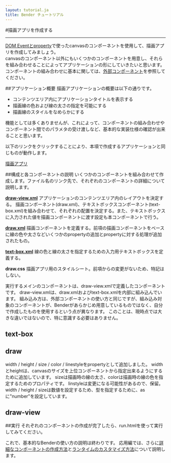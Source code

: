```yaml
---
layout: tutorial.ja
title: Bender チュートリアル
---
```

#描画アプリを作成する

-----
[DOM Eventとproperty](canvas.ja.html)で使ったcanvasのコンポーネントを使用して、描画アプリを作成してみましょう。  
canvasのコンポーネント以外にもいくつかのコンポーネントを用意し、それらを組み合わせることによってアプリケーションの形にしていきたいと思います。コンポーネントの組み合わせに基本に関しては、[外部コンポーネント](external-component.ja.html)を参照してください。

##アプリケーション概要
描画アプリケーションの概要は以下の通りです。
<ul class="item">
  <li>コンテンツエリア内にアプリケーションタイトルを表示する</li>
  <li>描画線の色および線の太さの指定を可能にする</li>
  <li>描画線のスタイルをなめらかにする</li>
</ul>
機能としては多くありませんが、これによって、コンポーネントの組み合わせやコンポーネント間でのパラメタの受け渡しなど、基本的な実装仕様の確認が出来ることと思います。

以下のリンクをクリックすることにより、本項で作成するアプリケーションと同じものが動作します。

[描画アプリ](../../run.html?href=work/draw_app/draw-view.xml)

##構成と各コンポーネントの説明
いくつかのコンポーネントを組み合わせて作成します。ファイル名のリンク先で、それぞれのコンポーネントの詳細について説明します。

<strong><a href="#draw-view-title">draw-view.xml</a></strong>
アプリケーションのコンテンツエリア内のレイアウトを決定する。
描画コンポーネント(draw.xml)、テキストボックスコンポーネント(text-box.xml)を組み合わせて、それぞれの配置を決定する。また、テキストボックスに入力された値を描画コンポーネントに渡す設定も本コンポーネントで行う。

<strong><a href="#draw-title">draw.xml</a></strong>
描画コンポーネントを定義する。前項の描画コンポーネントをベースに線の色や太さなどいくつかのpropertyの追加とpropertyに対する処理が追加されたもの。

<strong><a href="#text-box-title">text-box.xml</a></strong>
線の色と線の太さを指定するための入力用テキストボックスを定義する。

<strong>draw.css</strong>
描画アプリ用のスタイルシート。前項からの変更がないため、特記はしない。

実行するメインのコンポーネントは、draw-view.xmlで定義したコンポーネントです。
draw-view.xmlは、draw.xmlおよびtext-box.xmlを内部に組み込んでいます。
組み込み方は、外部コンポーネントの使い方と同じですが、組み込み対象のコンポーネントが、Benderがあらかじめ用意しているものではなく、自分で作成したものを使用するという点が異なります。
このことは、現時点では大きな違いではないので、特に意識する必要はありません。

<h2 id="text-box-title">text-box</h2>

<blockquote class="code" id="text-box">
</blockquote>
<script src="../../flexo.js">
</script>
<script>
flexo.ez_xhr("draw_app/text-box.xml", { responseType: "text"}, function (req) {
  document.querySelector("#text-box").appendChild(flexo.$pre(req.response));
});
</script>





<h2 id="draw-title">draw</h2>


<blockquote class="code" id="draw">
</blockquote>
<script src="../../flexo.js">
</script>
<script>
flexo.ez_xhr("draw_app/draw.xml", { responseType: "text"}, function (req) {
  document.querySelector("#draw").appendChild(flexo.$pre(req.response));
});
</script>

width / height / size / color / linestyleをpropertyとして追加しました。
widthとheightは、canvasのサイズを上位コンポーネントから指定出来るようにするために追加しています。
sizeは描画時の線の太さ、colorは描画時の線の色を指定するためのプロパティです。
linstyleは変更になる可能性があるので、保留。
width / height / sizeは数値を設定するため、型を指定するために、asに"number"を設定しています。



<h2 id="draw-view-title">draw-view</h2>


<blockquote class="code" id="draw-view">
</blockquote>
<script src="../../flexo.js">
</script>
<script>
flexo.ez_xhr("draw_app/draw-view.xml", { responseType: "text"}, function (req) {
  document.querySelector("#draw-view").appendChild(flexo.$pre(req.response));
});
</script>


##実行
それぞれのコンポーネントの作成が完了したら、run.htmlを使って実行してみてください。


これで、基本的なBenderの使い方の説明は終わりです。
応用編では、さらに[詳細なコンポーネントの作成方法]()と[ランタイムのカスタマイズ方法]()について説明します。











